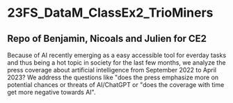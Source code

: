 # 23FS_DataM_ClassEx2_TrioMiners
## Repo of Benjamin, Nicoals and Julien for CE2 

Because of AI recently emerging as a easy accessible tool for everday tasks and thus being a hot topic in society for the last few months, we analyze the press coverage about artificial intelligence from September 2022 to April 2023? We address the questions like "does the press emphasize more on potential chances or threats of AI/ChatGPT or "does the coverage with time get more negative towards AI".
